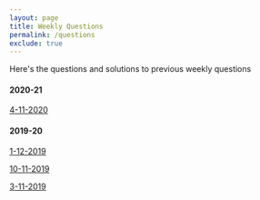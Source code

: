```yaml
---
layout: page
title: Weekly Questions
permalink: /questions
exclude: true
---
```


Here's the questions and solutions to previous weekly questions

#### 2020-21

[4-11-2020]({{site.url}}\download\Solutions\2021\4-11-2020.pdf)

#### 2019-20

[1-12-2019]({{site.url}}\download\Solutions\1920\1-12-2019.pdf)

[10-11-2019]({{site.url}}\download\Solutions\1920\10-11-2019.pdf)

[3-11-2019]({{site.url}}\download\Solutions\1920\3-11-2019.pdf)



